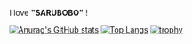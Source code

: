 
I love **"SARUBOBO"** !

[![Anurag's GitHub stats](https://github-readme-stats.vercel.app/api?username=ishige-shogo&show_icons=true&theme=synthwave)](https://github.com/anuraghazra/github-readme-stats)
[![Top Langs](https://github-readme-stats.vercel.app/api/top-langs/?username=ishige-shogo&layout=compact)](https://github.com/anuraghazra/github-readme-stats)
[![trophy](https://github-profile-trophy.vercel.app/?username=ishige-shogo&theme=monokai)](https://github.com/ryo-ma/github-profile-trophy)
